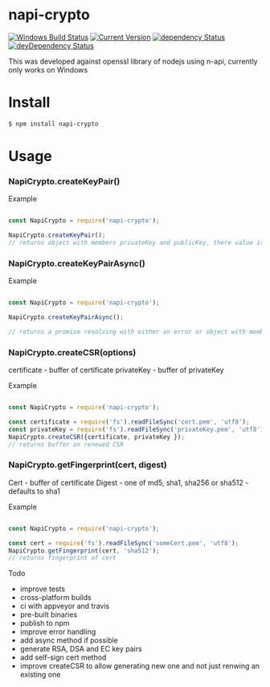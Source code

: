 # napi-crypto

[![Windows Build Status](https://img.shields.io/appveyor/ci/simon-p-r/napi-crypto/master.svg?label=windows&style=flat-square&maxAge=2592000)](https://ci.appveyor.com/project/simon-p-r/napi-crypto)
[![Current Version](https://img.shields.io/npm/v/napi-crypto.svg?maxAge=1000)](https://www.npmjs.org/package/napi-crypto)
[![dependency Status](https://img.shields.io/david/simon-p-r/napi-crypto.svg?maxAge=1000)](https://david-dm.org/simon-p-r/napi-crypto)
[![devDependency Status](https://img.shields.io/david/dev/simon-p-r/napi-crypto.svg?maxAge=1000)](https://david-dm.org/simon-p-r/napi-crypto)

This was developed against openssl library of nodejs using n-api, currently only works on Windows

# Install

```bash
$ npm install napi-crypto
```

# Usage

### NapiCrypto.createKeyPair()

Example

```js

const NapiCrypto = require('napi-crypto');

NapiCrypto.createKeyPair();
// returns object with members privateKey and publicKey, there value is a string
```

### NapiCrypto.createKeyPairAsync()

Example

```js

const NapiCrypto = require('napi-crypto');

NapiCrypto.createKeyPairAsync();

// returns a promise resolving with either an error or object with members privateKey and publicKey, each value is a string
```

### NapiCrypto.createCSR(options)

certificate - buffer of certificate
privateKey - buffer of privateKey

Example

```js

const NapiCrypto = require('napi-crypto');

const certificate = require('fs').readFileSync('cert.pem', 'utf8');
const privateKey = require('fs').readFileSync('privateKey.pem', 'utf8');
NapiCrypto.createCSR({certificate, privateKey });
// returns buffer on renewed CSR
```

### NapiCrypto.getFingerprint(cert, digest)

Cert - buffer of certificate
Digest - one of md5, sha1, sha256 or sha512 - defaults to sha1


Example

```js

const NapiCrypto = require('napi-crypto');

const cert = require('fs').readFileSync('someCert.pem', 'utf8');
NapiCrypto.getFingerprint(cert, 'sha512');
// returns fingerprint of cert
```

Todo

* improve tests
* cross-platform builds
* ci with appveyor and travis
* pre-built binaries
* publish to npm
* improve error handling 
* add async method if possible
* generate RSA, DSA and EC key pairs
* add self-sign cert method
* improve createCSR to allow generating new one and not just renwing an existing one